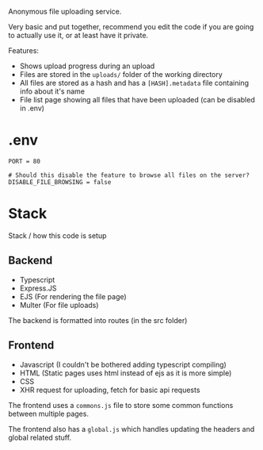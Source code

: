 Anonymous file uploading service.

Very basic and put together, recommend you edit the code if you are going to actually use it, or at least have it private.

Features:
- Shows upload progress during an upload
- Files are stored in the `uploads/` folder of the working directory
- All files are stored as a hash and has a `[HASH].metadata` file containing info about it's name
- File list page showing all files that have been uploaded (can be disabled in .env)

# .env
```
PORT = 80

# Should this disable the feature to browse all files on the server?
DISABLE_FILE_BROWSING = false
```
# Stack
Stack / how this code is setup

## Backend
- Typescript
- Express.JS
- EJS (For rendering the file page)
- Multer (For file uploads)

The backend is formatted into routes (in the src folder)

## Frontend
- Javascript (I couldn't be bothered adding typescript compiling)
- HTML (Static pages uses html instead of ejs as it is more simple)
- CSS
- XHR request for uploading, fetch for basic api requests

The frontend uses a `commons.js` file to store some common functions between multiple pages.

The frontend also has a `global.js` which handles updating the headers and global related stuff.